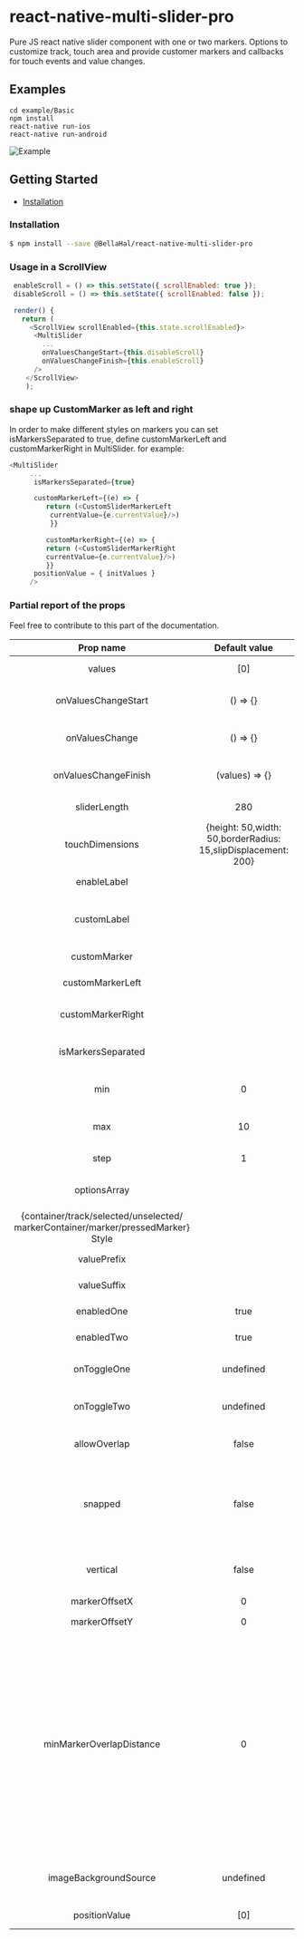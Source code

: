 # react-native-multi-slider-pro

Pure JS react native slider component with one or two markers.
Options to customize track, touch area and provide customer markers and callbacks for touch events and value changes.

## Examples

```
cd example/Basic
npm install
react-native run-ios
react-native run-android
```

![Example](https://raw.githubusercontent.com/ptomasroos/react-native-multi-slider/master/docs/demo.gif)


## Getting Started

- [Installation](#installation)

### Installation

```bash
$ npm install --save @BellaHal/react-native-multi-slider-pro
```

### Usage in a ScrollView

```js
 enableScroll = () => this.setState({ scrollEnabled: true });
 disableScroll = () => this.setState({ scrollEnabled: false });

 render() {
   return (
     <ScrollView scrollEnabled={this.state.scrollEnabled}>
      <MultiSlider
        ...
        onValuesChangeStart={this.disableScroll}
        onValuesChangeFinish={this.enableScroll}
      />
    </ScrollView>
    );
```
### shape up CustomMarker as left and right

In order to make different styles on markers you can set isMarkersSeparated to true, define customMarkerLeft and customMarkerRight in MultiSlider. for example:


```js
<MultiSlider
     ...
      isMarkersSeparated={true}

      customMarkerLeft={(e) => {
         return (<CustomSliderMarkerLeft
          currentValue={e.currentValue}/>)
          }}

         customMarkerRight={(e) => {
         return (<CustomSliderMarkerRight
         currentValue={e.currentValue}/>)
         }}
      positionValue = { initValues }
     />
```

### Partial report of the props
Feel free to contribute to this part of the documentation.


| Prop name | Default value | Type | Purpouse |
|:---------------------------------------------------------------------------------:|:-------------------------------------------------------------:|:-----------------:|:---------------------------------------:|
| values | [0] | array of numbers | Prefixed values of the slider. |
| onValuesChangeStart | () => {} | function | Callback when the value starts changing |
| onValuesChange | () => {} | function | Callback when the value changes |
| onValuesChangeFinish | (values) => {} | function | Callback when the value stops changing |
| sliderLength | 280 | number | Length of the slider (?) |
| touchDimensions | {height: 50,width: 50,borderRadius: 15,slipDisplacement: 200} | object | (?) |
| enableLabel |  | function | Enable the label rendering |
| customLabel |  | function | Component used for rendering a label above the cursors. |
| customMarker |  | function | Component used for the cursor. |
| customMarkerLeft |  | function | Component used for the left cursor. |
| customMarkerRight |  | function | Component used for the right cursor. |
| isMarkersSeparated |  | boolean | See explaination above in the README.md |
| min | 0 | number | Minimum value available in the slider. |
| max | 10 | number | Maximum value available in the slider. |
| step | 1 | number | Step value of the slider. |
| optionsArray |  | array of numbers | Possible values of the slider. Ignores min and max. |
| {container/track/selected/unselected/ markerContainer/marker/pressedMarker} Style |  | style object | Styles for the slider |
| valuePrefix |  | string | Prefix added to the value. |
| valueSuffix |  | string | Suffix added to the value. |
| enabledOne | true | boolean | Enables the first cursor |
| enabledTwo | true | boolean | Enables the second cursor |
| onToggleOne | undefined | function callback | Listener when first cursor toggles. |
| onToggleTwo | undefined | function callback | Listener when second cursor toggles. |
| allowOverlap | false | boolean | Allow the overlap within the cursors. |
| snapped | false | boolean | Use this when you want a fixed position for your markers, this will split the slider in N specific positions |
| vertical | false | boolean | Use vertical orientation instead of horizontal. |
| markerOffsetX | 0 | number | Offset first cursor. |
| markerOffsetY | 0 | number | Offset second cursor. |
| minMarkerOverlapDistance | 0 | number | if this is > 0 and allowOverlap is false, this value will determine the closest two markers can come to each other. This can be used for cases where you have two markers large cursors and you don't want them to overlap. Note that markers will still overlap at the start if starting values are too near. |
| imageBackgroundSource | undefined | string | Specifies the source as required by [ImageBackground](https://facebook.github.io/react-native/docs/imagebackground)|
| positionValue | [0] | array of numbers | init values of the slider. |